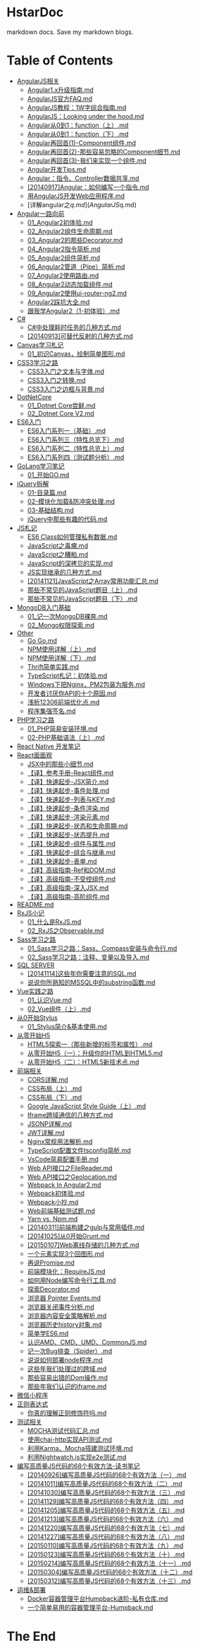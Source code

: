 # HstarDoc
markdown docs.
Save my markdown blogs.

# Table of Contents
<!--TableOfContnets Start-->
* [AngularJS相关](AngularJS%E7%9B%B8%E5%85%B3)
    * [Angular1.x升级指南.md](AngularJS%E7%9B%B8%E5%85%B3/Angular1.x%E5%8D%87%E7%BA%A7%E6%8C%87%E5%8D%97.md)
    * [AngularJS官方FAQ.md](AngularJS%E7%9B%B8%E5%85%B3/AngularJS%E5%AE%98%E6%96%B9FAQ.md)
    * [AngularJS教程：1W字综合指南.md](AngularJS%E7%9B%B8%E5%85%B3/AngularJS%E6%95%99%E7%A8%8B%EF%BC%9A1W%E5%AD%97%E7%BB%BC%E5%90%88%E6%8C%87%E5%8D%97.md)
    * [AngularJS：Looking under the hood.md](AngularJS%E7%9B%B8%E5%85%B3/AngularJS%EF%BC%9ALooking%20under%20the%20hood.md)
    * [Angular从0到1：function（上）.md](AngularJS%E7%9B%B8%E5%85%B3/Angular%E4%BB%8E0%E5%88%B01%EF%BC%9Afunction%EF%BC%88%E4%B8%8A%EF%BC%89.md)
    * [Angular从0到1：function（下）.md](AngularJS%E7%9B%B8%E5%85%B3/Angular%E4%BB%8E0%E5%88%B01%EF%BC%9Afunction%EF%BC%88%E4%B8%8B%EF%BC%89.md)
    * [Angular再回首(1)-Component组件.md](AngularJS%E7%9B%B8%E5%85%B3/Angular%E5%86%8D%E5%9B%9E%E9%A6%96(1)-Component%E7%BB%84%E4%BB%B6.md)
    * [Angular再回首(2)-那些容易忽略的Component细节.md](AngularJS%E7%9B%B8%E5%85%B3/Angular%E5%86%8D%E5%9B%9E%E9%A6%96(2)-%E9%82%A3%E4%BA%9B%E5%AE%B9%E6%98%93%E5%BF%BD%E7%95%A5%E7%9A%84Component%E7%BB%86%E8%8A%82.md)
    * [Angular再回首(3)-我们来实现一个组件.md](AngularJS%E7%9B%B8%E5%85%B3/Angular%E5%86%8D%E5%9B%9E%E9%A6%96(3)-%E6%88%91%E4%BB%AC%E6%9D%A5%E5%AE%9E%E7%8E%B0%E4%B8%80%E4%B8%AA%E7%BB%84%E4%BB%B6.md)
    * [Angular开发Tips.md](AngularJS%E7%9B%B8%E5%85%B3/Angular%E5%BC%80%E5%8F%91Tips.md)
    * [Angular：指令、Controller数据共享.md](AngularJS%E7%9B%B8%E5%85%B3/Angular%EF%BC%9A%E6%8C%87%E4%BB%A4%E3%80%81Controller%E6%95%B0%E6%8D%AE%E5%85%B1%E4%BA%AB.md)
    * [[20140917]Angular：如何编写一个指令.md](AngularJS%E7%9B%B8%E5%85%B3/%5B20140917%5DAngular%EF%BC%9A%E5%A6%82%E4%BD%95%E7%BC%96%E5%86%99%E4%B8%80%E4%B8%AA%E6%8C%87%E4%BB%A4.md)
    * [用AngularJS开发Web应用程序.md](AngularJS%E7%9B%B8%E5%85%B3/%E7%94%A8AngularJS%E5%BC%80%E5%8F%91Web%E5%BA%94%E7%94%A8%E7%A8%8B%E5%BA%8F.md)
    * [详解angular之$q.md](AngularJS%E7%9B%B8%E5%85%B3/%E8%AF%A6%E8%A7%A3angular%E4%B9%8B$q.md)
* [Angular一路向前](Angular%E4%B8%80%E8%B7%AF%E5%90%91%E5%89%8D)
    * [01_Angular2初体验.md](Angular%E4%B8%80%E8%B7%AF%E5%90%91%E5%89%8D/01_Angular2%E5%88%9D%E4%BD%93%E9%AA%8C.md)
    * [02_Angular2组件生命周期.md](Angular%E4%B8%80%E8%B7%AF%E5%90%91%E5%89%8D/02_Angular2%E7%BB%84%E4%BB%B6%E7%94%9F%E5%91%BD%E5%91%A8%E6%9C%9F.md)
    * [03_Angular2的那些Decorator.md](Angular%E4%B8%80%E8%B7%AF%E5%90%91%E5%89%8D/03_Angular2%E7%9A%84%E9%82%A3%E4%BA%9BDecorator.md)
    * [04_Angular2指令简析.md](Angular%E4%B8%80%E8%B7%AF%E5%90%91%E5%89%8D/04_Angular2%E6%8C%87%E4%BB%A4%E7%AE%80%E6%9E%90.md)
    * [05_Angular2组件简析.md](Angular%E4%B8%80%E8%B7%AF%E5%90%91%E5%89%8D/05_Angular2%E7%BB%84%E4%BB%B6%E7%AE%80%E6%9E%90.md)
    * [06_Angular2管道（Pipe）简析.md](Angular%E4%B8%80%E8%B7%AF%E5%90%91%E5%89%8D/06_Angular2%E7%AE%A1%E9%81%93%EF%BC%88Pipe%EF%BC%89%E7%AE%80%E6%9E%90.md)
    * [07_Angular2使用路由.md](Angular%E4%B8%80%E8%B7%AF%E5%90%91%E5%89%8D/07_Angular2%E4%BD%BF%E7%94%A8%E8%B7%AF%E7%94%B1.md)
    * [08_Angular2动态加载组件.md](Angular%E4%B8%80%E8%B7%AF%E5%90%91%E5%89%8D/08_Angular2%E5%8A%A8%E6%80%81%E5%8A%A0%E8%BD%BD%E7%BB%84%E4%BB%B6.md)
    * [09_Angular2使用ui-router-ng2.md](Angular%E4%B8%80%E8%B7%AF%E5%90%91%E5%89%8D/09_Angular2%E4%BD%BF%E7%94%A8ui-router-ng2.md)
    * [Angular2踩坑大全.md](Angular%E4%B8%80%E8%B7%AF%E5%90%91%E5%89%8D/Angular2%E8%B8%A9%E5%9D%91%E5%A4%A7%E5%85%A8.md)
    * [跟我学Angular2（1-初体验）.md](Angular%E4%B8%80%E8%B7%AF%E5%90%91%E5%89%8D/%E8%B7%9F%E6%88%91%E5%AD%A6Angular2%EF%BC%881-%E5%88%9D%E4%BD%93%E9%AA%8C%EF%BC%89.md)
* [C#](C#)
    * [C#中处理耗时任务的几种方式.md](C#/C#%E4%B8%AD%E5%A4%84%E7%90%86%E8%80%97%E6%97%B6%E4%BB%BB%E5%8A%A1%E7%9A%84%E5%87%A0%E7%A7%8D%E6%96%B9%E5%BC%8F.md)
    * [[20140913]可替代反射的几种方式.md](C#/%5B20140913%5D%E5%8F%AF%E6%9B%BF%E4%BB%A3%E5%8F%8D%E5%B0%84%E7%9A%84%E5%87%A0%E7%A7%8D%E6%96%B9%E5%BC%8F.md)
* [Canvas学习札记](Canvas%E5%AD%A6%E4%B9%A0%E6%9C%AD%E8%AE%B0)
    * [01_初识Canvas，绘制简单图形.md](Canvas%E5%AD%A6%E4%B9%A0%E6%9C%AD%E8%AE%B0/01_%E5%88%9D%E8%AF%86Canvas%EF%BC%8C%E7%BB%98%E5%88%B6%E7%AE%80%E5%8D%95%E5%9B%BE%E5%BD%A2.md)
* [CSS3学习之路](CSS3%E5%AD%A6%E4%B9%A0%E4%B9%8B%E8%B7%AF)
    * [CSS3入门之文本与字体.md](CSS3%E5%AD%A6%E4%B9%A0%E4%B9%8B%E8%B7%AF/CSS3%E5%85%A5%E9%97%A8%E4%B9%8B%E6%96%87%E6%9C%AC%E4%B8%8E%E5%AD%97%E4%BD%93.md)
    * [CSS3入门之转换.md](CSS3%E5%AD%A6%E4%B9%A0%E4%B9%8B%E8%B7%AF/CSS3%E5%85%A5%E9%97%A8%E4%B9%8B%E8%BD%AC%E6%8D%A2.md)
    * [CSS3入门之边框与背景.md](CSS3%E5%AD%A6%E4%B9%A0%E4%B9%8B%E8%B7%AF/CSS3%E5%85%A5%E9%97%A8%E4%B9%8B%E8%BE%B9%E6%A1%86%E4%B8%8E%E8%83%8C%E6%99%AF.md)
* [DotNetCore](DotNetCore)
    * [01_Dotnet Core尝鲜.md](DotNetCore/01_Dotnet%20Core%E5%B0%9D%E9%B2%9C.md)
    * [02_Dotnet Core V2.md](DotNetCore/02_Dotnet%20Core%20V2.md)
* [ES6入门](ES6%E5%85%A5%E9%97%A8)
    * [ES6入门系列一（基础）.md](ES6%E5%85%A5%E9%97%A8/ES6%E5%85%A5%E9%97%A8%E7%B3%BB%E5%88%97%E4%B8%80%EF%BC%88%E5%9F%BA%E7%A1%80%EF%BC%89.md)
    * [ES6入门系列三（特性总览下）.md](ES6%E5%85%A5%E9%97%A8/ES6%E5%85%A5%E9%97%A8%E7%B3%BB%E5%88%97%E4%B8%89%EF%BC%88%E7%89%B9%E6%80%A7%E6%80%BB%E8%A7%88%E4%B8%8B%EF%BC%89.md)
    * [ES6入门系列二（特性总览上）.md](ES6%E5%85%A5%E9%97%A8/ES6%E5%85%A5%E9%97%A8%E7%B3%BB%E5%88%97%E4%BA%8C%EF%BC%88%E7%89%B9%E6%80%A7%E6%80%BB%E8%A7%88%E4%B8%8A%EF%BC%89.md)
    * [ES6入门系列四（测试题分析）.md](ES6%E5%85%A5%E9%97%A8/ES6%E5%85%A5%E9%97%A8%E7%B3%BB%E5%88%97%E5%9B%9B%EF%BC%88%E6%B5%8B%E8%AF%95%E9%A2%98%E5%88%86%E6%9E%90%EF%BC%89.md)
* [GoLang学习笔记](GoLang%E5%AD%A6%E4%B9%A0%E7%AC%94%E8%AE%B0)
    * [01_开始GO.md](GoLang%E5%AD%A6%E4%B9%A0%E7%AC%94%E8%AE%B0/01_%E5%BC%80%E5%A7%8BGO.md)
* [jQuery拆解](jQuery%E6%8B%86%E8%A7%A3)
    * [01-目录篇.md](jQuery%E6%8B%86%E8%A7%A3/01-%E7%9B%AE%E5%BD%95%E7%AF%87.md)
    * [02-模块化加载&防冲突处理.md](jQuery%E6%8B%86%E8%A7%A3/02-%E6%A8%A1%E5%9D%97%E5%8C%96%E5%8A%A0%E8%BD%BD&%E9%98%B2%E5%86%B2%E7%AA%81%E5%A4%84%E7%90%86.md)
    * [03-基础结构.md](jQuery%E6%8B%86%E8%A7%A3/03-%E5%9F%BA%E7%A1%80%E7%BB%93%E6%9E%84.md)
    * [jQuery中那些有趣的代码.md](jQuery%E6%8B%86%E8%A7%A3/jQuery%E4%B8%AD%E9%82%A3%E4%BA%9B%E6%9C%89%E8%B6%A3%E7%9A%84%E4%BB%A3%E7%A0%81.md)
* [JS札记](JS%E6%9C%AD%E8%AE%B0)
    * [ES6 Class如何管理私有数据.md](JS%E6%9C%AD%E8%AE%B0/ES6%20Class%E5%A6%82%E4%BD%95%E7%AE%A1%E7%90%86%E7%A7%81%E6%9C%89%E6%95%B0%E6%8D%AE.md)
    * [JavaScript之毒瘤.md](JS%E6%9C%AD%E8%AE%B0/JavaScript%E4%B9%8B%E6%AF%92%E7%98%A4.md)
    * [JavaScript之糟粕.md](JS%E6%9C%AD%E8%AE%B0/JavaScript%E4%B9%8B%E7%B3%9F%E7%B2%95.md)
    * [JavaScript的深拷贝的实现.md](JS%E6%9C%AD%E8%AE%B0/JavaScript%E7%9A%84%E6%B7%B1%E6%8B%B7%E8%B4%9D%E7%9A%84%E5%AE%9E%E7%8E%B0.md)
    * [JS实现继承的几种方式.md](JS%E6%9C%AD%E8%AE%B0/JS%E5%AE%9E%E7%8E%B0%E7%BB%A7%E6%89%BF%E7%9A%84%E5%87%A0%E7%A7%8D%E6%96%B9%E5%BC%8F.md)
    * [[20141121]JavaScript之Array常用功能汇总.md](JS%E6%9C%AD%E8%AE%B0/%5B20141121%5DJavaScript%E4%B9%8BArray%E5%B8%B8%E7%94%A8%E5%8A%9F%E8%83%BD%E6%B1%87%E6%80%BB.md)
    * [那些不常见的JavaScript题目（上）.md](JS%E6%9C%AD%E8%AE%B0/%E9%82%A3%E4%BA%9B%E4%B8%8D%E5%B8%B8%E8%A7%81%E7%9A%84JavaScript%E9%A2%98%E7%9B%AE%EF%BC%88%E4%B8%8A%EF%BC%89.md)
    * [那些不常见的JavaScript题目（下）.md](JS%E6%9C%AD%E8%AE%B0/%E9%82%A3%E4%BA%9B%E4%B8%8D%E5%B8%B8%E8%A7%81%E7%9A%84JavaScript%E9%A2%98%E7%9B%AE%EF%BC%88%E4%B8%8B%EF%BC%89.md)
* [MongoDB入门基础](MongoDB%E5%85%A5%E9%97%A8%E5%9F%BA%E7%A1%80)
    * [01_记一次MongoDB裸奔.md](MongoDB%E5%85%A5%E9%97%A8%E5%9F%BA%E7%A1%80/01_%E8%AE%B0%E4%B8%80%E6%AC%A1MongoDB%E8%A3%B8%E5%A5%94.md)
    * [02_Mongo权限探索.md](MongoDB%E5%85%A5%E9%97%A8%E5%9F%BA%E7%A1%80/02_Mongo%E6%9D%83%E9%99%90%E6%8E%A2%E7%B4%A2.md)
* [Other](Other)
    * [Go Go.md](Other/Go%20Go.md)
    * [NPM使用详解（上）.md](Other/NPM%E4%BD%BF%E7%94%A8%E8%AF%A6%E8%A7%A3%EF%BC%88%E4%B8%8A%EF%BC%89.md)
    * [NPM使用详解（下）.md](Other/NPM%E4%BD%BF%E7%94%A8%E8%AF%A6%E8%A7%A3%EF%BC%88%E4%B8%8B%EF%BC%89.md)
    * [Thrift简单实践.md](Other/Thrift%E7%AE%80%E5%8D%95%E5%AE%9E%E8%B7%B5.md)
    * [TypeScript札记：初体验.md](Other/TypeScript%E6%9C%AD%E8%AE%B0%EF%BC%9A%E5%88%9D%E4%BD%93%E9%AA%8C.md)
    * [Windows下把Nginx，PM2包装为服务.md](Other/Windows%E4%B8%8B%E6%8A%8ANginx%EF%BC%8CPM2%E5%8C%85%E8%A3%85%E4%B8%BA%E6%9C%8D%E5%8A%A1.md)
    * [开发者讨厌你API的十个原因.md](Other/%E5%BC%80%E5%8F%91%E8%80%85%E8%AE%A8%E5%8E%8C%E4%BD%A0API%E7%9A%84%E5%8D%81%E4%B8%AA%E5%8E%9F%E5%9B%A0.md)
    * [浅析12306前端优化点.md](Other/%E6%B5%85%E6%9E%9012306%E5%89%8D%E7%AB%AF%E4%BC%98%E5%8C%96%E7%82%B9.md)
    * [程序集强签名.md](Other/%E7%A8%8B%E5%BA%8F%E9%9B%86%E5%BC%BA%E7%AD%BE%E5%90%8D.md)
* [PHP学习之路](PHP%E5%AD%A6%E4%B9%A0%E4%B9%8B%E8%B7%AF)
    * [01_PHP简易安装环境.md](PHP%E5%AD%A6%E4%B9%A0%E4%B9%8B%E8%B7%AF/01_PHP%E7%AE%80%E6%98%93%E5%AE%89%E8%A3%85%E7%8E%AF%E5%A2%83.md)
    * [02-PHP基础语法（上）.md](PHP%E5%AD%A6%E4%B9%A0%E4%B9%8B%E8%B7%AF/02-PHP%E5%9F%BA%E7%A1%80%E8%AF%AD%E6%B3%95%EF%BC%88%E4%B8%8A%EF%BC%89.md)
* [React Native 开发笔记](React%20Native%20%E5%BC%80%E5%8F%91%E7%AC%94%E8%AE%B0)
* [React面面观](React%E9%9D%A2%E9%9D%A2%E8%A7%82)
    * [JSX中的那些小细节.md](React%E9%9D%A2%E9%9D%A2%E8%A7%82/JSX%E4%B8%AD%E7%9A%84%E9%82%A3%E4%BA%9B%E5%B0%8F%E7%BB%86%E8%8A%82.md)
    * [【译】参考手册-React组件.md](React%E9%9D%A2%E9%9D%A2%E8%A7%82/%E3%80%90%E8%AF%91%E3%80%91%E5%8F%82%E8%80%83%E6%89%8B%E5%86%8C-React%E7%BB%84%E4%BB%B6.md)
    * [【译】快速起步-JSX简介.md](React%E9%9D%A2%E9%9D%A2%E8%A7%82/%E3%80%90%E8%AF%91%E3%80%91%E5%BF%AB%E9%80%9F%E8%B5%B7%E6%AD%A5-JSX%E7%AE%80%E4%BB%8B.md)
    * [【译】快速起步-事件处理.md](React%E9%9D%A2%E9%9D%A2%E8%A7%82/%E3%80%90%E8%AF%91%E3%80%91%E5%BF%AB%E9%80%9F%E8%B5%B7%E6%AD%A5-%E4%BA%8B%E4%BB%B6%E5%A4%84%E7%90%86.md)
    * [【译】快速起步-列表与KEY.md](React%E9%9D%A2%E9%9D%A2%E8%A7%82/%E3%80%90%E8%AF%91%E3%80%91%E5%BF%AB%E9%80%9F%E8%B5%B7%E6%AD%A5-%E5%88%97%E8%A1%A8%E4%B8%8EKEY.md)
    * [【译】快速起步-条件渲染.md](React%E9%9D%A2%E9%9D%A2%E8%A7%82/%E3%80%90%E8%AF%91%E3%80%91%E5%BF%AB%E9%80%9F%E8%B5%B7%E6%AD%A5-%E6%9D%A1%E4%BB%B6%E6%B8%B2%E6%9F%93.md)
    * [【译】快速起步-渲染元素.md](React%E9%9D%A2%E9%9D%A2%E8%A7%82/%E3%80%90%E8%AF%91%E3%80%91%E5%BF%AB%E9%80%9F%E8%B5%B7%E6%AD%A5-%E6%B8%B2%E6%9F%93%E5%85%83%E7%B4%A0.md)
    * [【译】快速起步-状态和生命周期.md](React%E9%9D%A2%E9%9D%A2%E8%A7%82/%E3%80%90%E8%AF%91%E3%80%91%E5%BF%AB%E9%80%9F%E8%B5%B7%E6%AD%A5-%E7%8A%B6%E6%80%81%E5%92%8C%E7%94%9F%E5%91%BD%E5%91%A8%E6%9C%9F.md)
    * [【译】快速起步-状态提升.md](React%E9%9D%A2%E9%9D%A2%E8%A7%82/%E3%80%90%E8%AF%91%E3%80%91%E5%BF%AB%E9%80%9F%E8%B5%B7%E6%AD%A5-%E7%8A%B6%E6%80%81%E6%8F%90%E5%8D%87.md)
    * [【译】快速起步-组件与属性.md](React%E9%9D%A2%E9%9D%A2%E8%A7%82/%E3%80%90%E8%AF%91%E3%80%91%E5%BF%AB%E9%80%9F%E8%B5%B7%E6%AD%A5-%E7%BB%84%E4%BB%B6%E4%B8%8E%E5%B1%9E%E6%80%A7.md)
    * [【译】快速起步-组合与继承.md](React%E9%9D%A2%E9%9D%A2%E8%A7%82/%E3%80%90%E8%AF%91%E3%80%91%E5%BF%AB%E9%80%9F%E8%B5%B7%E6%AD%A5-%E7%BB%84%E5%90%88%E4%B8%8E%E7%BB%A7%E6%89%BF.md)
    * [【译】快速起步-表单.md](React%E9%9D%A2%E9%9D%A2%E8%A7%82/%E3%80%90%E8%AF%91%E3%80%91%E5%BF%AB%E9%80%9F%E8%B5%B7%E6%AD%A5-%E8%A1%A8%E5%8D%95.md)
    * [【译】高级指南-Ref和DOM.md](React%E9%9D%A2%E9%9D%A2%E8%A7%82/%E3%80%90%E8%AF%91%E3%80%91%E9%AB%98%E7%BA%A7%E6%8C%87%E5%8D%97-Ref%E5%92%8CDOM.md)
    * [【译】高级指南-不受控组件.md](React%E9%9D%A2%E9%9D%A2%E8%A7%82/%E3%80%90%E8%AF%91%E3%80%91%E9%AB%98%E7%BA%A7%E6%8C%87%E5%8D%97-%E4%B8%8D%E5%8F%97%E6%8E%A7%E7%BB%84%E4%BB%B6.md)
    * [【译】高级指南-深入JSX.md](React%E9%9D%A2%E9%9D%A2%E8%A7%82/%E3%80%90%E8%AF%91%E3%80%91%E9%AB%98%E7%BA%A7%E6%8C%87%E5%8D%97-%E6%B7%B1%E5%85%A5JSX.md)
    * [【译】高级指南-高阶组件.md](React%E9%9D%A2%E9%9D%A2%E8%A7%82/%E3%80%90%E8%AF%91%E3%80%91%E9%AB%98%E7%BA%A7%E6%8C%87%E5%8D%97-%E9%AB%98%E9%98%B6%E7%BB%84%E4%BB%B6.md)
* [README.md](README.md)
* [RxJS小记](RxJS%E5%B0%8F%E8%AE%B0)
    * [01_什么是RxJS.md](RxJS%E5%B0%8F%E8%AE%B0/01_%E4%BB%80%E4%B9%88%E6%98%AFRxJS.md)
    * [02_RxJS之Observable.md](RxJS%E5%B0%8F%E8%AE%B0/02_RxJS%E4%B9%8BObservable.md)
* [Sass学习之路](Sass%E5%AD%A6%E4%B9%A0%E4%B9%8B%E8%B7%AF)
    * [01_Sass学习之路：Sass、Compass安装与命令行.md](Sass%E5%AD%A6%E4%B9%A0%E4%B9%8B%E8%B7%AF/01_Sass%E5%AD%A6%E4%B9%A0%E4%B9%8B%E8%B7%AF%EF%BC%9ASass%E3%80%81Compass%E5%AE%89%E8%A3%85%E4%B8%8E%E5%91%BD%E4%BB%A4%E8%A1%8C.md)
    * [02_Sass学习之路：注释、变量以及导入.md](Sass%E5%AD%A6%E4%B9%A0%E4%B9%8B%E8%B7%AF/02_Sass%E5%AD%A6%E4%B9%A0%E4%B9%8B%E8%B7%AF%EF%BC%9A%E6%B3%A8%E9%87%8A%E3%80%81%E5%8F%98%E9%87%8F%E4%BB%A5%E5%8F%8A%E5%AF%BC%E5%85%A5.md)
* [SQL SERVER](SQL%20SERVER)
    * [[20141114]这些年你需要注意的SQL.md](SQL%20SERVER/%5B20141114%5D%E8%BF%99%E4%BA%9B%E5%B9%B4%E4%BD%A0%E9%9C%80%E8%A6%81%E6%B3%A8%E6%84%8F%E7%9A%84SQL.md)
    * [说说你所熟知的MSSQL中的substring函数.md](SQL%20SERVER/%E8%AF%B4%E8%AF%B4%E4%BD%A0%E6%89%80%E7%86%9F%E7%9F%A5%E7%9A%84MSSQL%E4%B8%AD%E7%9A%84substring%E5%87%BD%E6%95%B0.md)
* [Vue实践之路](Vue%E5%AE%9E%E8%B7%B5%E4%B9%8B%E8%B7%AF)
    * [01_认识Vue.md](Vue%E5%AE%9E%E8%B7%B5%E4%B9%8B%E8%B7%AF/01_%E8%AE%A4%E8%AF%86Vue.md)
    * [02_Vue组件（上）.md](Vue%E5%AE%9E%E8%B7%B5%E4%B9%8B%E8%B7%AF/02_Vue%E7%BB%84%E4%BB%B6%EF%BC%88%E4%B8%8A%EF%BC%89.md)
* [从0开始Stylus](%E4%BB%8E0%E5%BC%80%E5%A7%8BStylus)
    * [01_Stylus简介&基本使用.md](%E4%BB%8E0%E5%BC%80%E5%A7%8BStylus/01_Stylus%E7%AE%80%E4%BB%8B&%E5%9F%BA%E6%9C%AC%E4%BD%BF%E7%94%A8.md)
* [从零开始H5](%E4%BB%8E%E9%9B%B6%E5%BC%80%E5%A7%8BH5)
    * [HTML5探索一（那些新增的标签和属性）.md](%E4%BB%8E%E9%9B%B6%E5%BC%80%E5%A7%8BH5/HTML5%E6%8E%A2%E7%B4%A2%E4%B8%80%EF%BC%88%E9%82%A3%E4%BA%9B%E6%96%B0%E5%A2%9E%E7%9A%84%E6%A0%87%E7%AD%BE%E5%92%8C%E5%B1%9E%E6%80%A7%EF%BC%89.md)
    * [从零开始H5（一）：升级你的HTML到HTML5.md](%E4%BB%8E%E9%9B%B6%E5%BC%80%E5%A7%8BH5/%E4%BB%8E%E9%9B%B6%E5%BC%80%E5%A7%8BH5%EF%BC%88%E4%B8%80%EF%BC%89%EF%BC%9A%E5%8D%87%E7%BA%A7%E4%BD%A0%E7%9A%84HTML%E5%88%B0HTML5.md)
    * [从零开始H5（二）：HTML5新技术点.md](%E4%BB%8E%E9%9B%B6%E5%BC%80%E5%A7%8BH5/%E4%BB%8E%E9%9B%B6%E5%BC%80%E5%A7%8BH5%EF%BC%88%E4%BA%8C%EF%BC%89%EF%BC%9AHTML5%E6%96%B0%E6%8A%80%E6%9C%AF%E7%82%B9.md)
* [前端相关](%E5%89%8D%E7%AB%AF%E7%9B%B8%E5%85%B3)
    * [CORS详解.md](%E5%89%8D%E7%AB%AF%E7%9B%B8%E5%85%B3/CORS%E8%AF%A6%E8%A7%A3.md)
    * [CSS布局（上）.md](%E5%89%8D%E7%AB%AF%E7%9B%B8%E5%85%B3/CSS%E5%B8%83%E5%B1%80%EF%BC%88%E4%B8%8A%EF%BC%89.md)
    * [CSS布局（下）.md](%E5%89%8D%E7%AB%AF%E7%9B%B8%E5%85%B3/CSS%E5%B8%83%E5%B1%80%EF%BC%88%E4%B8%8B%EF%BC%89.md)
    * [Google JavaScript Style Guide（上）.md](%E5%89%8D%E7%AB%AF%E7%9B%B8%E5%85%B3/Google%20JavaScript%20Style%20Guide%EF%BC%88%E4%B8%8A%EF%BC%89.md)
    * [Iframe跨域通信的几种方式.md](%E5%89%8D%E7%AB%AF%E7%9B%B8%E5%85%B3/Iframe%E8%B7%A8%E5%9F%9F%E9%80%9A%E4%BF%A1%E7%9A%84%E5%87%A0%E7%A7%8D%E6%96%B9%E5%BC%8F.md)
    * [JSONP详解.md](%E5%89%8D%E7%AB%AF%E7%9B%B8%E5%85%B3/JSONP%E8%AF%A6%E8%A7%A3.md)
    * [JWT详解.md](%E5%89%8D%E7%AB%AF%E7%9B%B8%E5%85%B3/JWT%E8%AF%A6%E8%A7%A3.md)
    * [Nginx常规用法解析.md](%E5%89%8D%E7%AB%AF%E7%9B%B8%E5%85%B3/Nginx%E5%B8%B8%E8%A7%84%E7%94%A8%E6%B3%95%E8%A7%A3%E6%9E%90.md)
    * [TypeScript配置文件tsconfig简析.md](%E5%89%8D%E7%AB%AF%E7%9B%B8%E5%85%B3/TypeScript%E9%85%8D%E7%BD%AE%E6%96%87%E4%BB%B6tsconfig%E7%AE%80%E6%9E%90.md)
    * [VsCode简易配置手册.md](%E5%89%8D%E7%AB%AF%E7%9B%B8%E5%85%B3/VsCode%E7%AE%80%E6%98%93%E9%85%8D%E7%BD%AE%E6%89%8B%E5%86%8C.md)
    * [Web API接口之FileReader.md](%E5%89%8D%E7%AB%AF%E7%9B%B8%E5%85%B3/Web%20API%E6%8E%A5%E5%8F%A3%E4%B9%8BFileReader.md)
    * [Web API接口之Geolocation.md](%E5%89%8D%E7%AB%AF%E7%9B%B8%E5%85%B3/Web%20API%E6%8E%A5%E5%8F%A3%E4%B9%8BGeolocation.md)
    * [Webpack In Angular2.md](%E5%89%8D%E7%AB%AF%E7%9B%B8%E5%85%B3/Webpack%20In%20Angular2.md)
    * [Webpack初体验.md](%E5%89%8D%E7%AB%AF%E7%9B%B8%E5%85%B3/Webpack%E5%88%9D%E4%BD%93%E9%AA%8C.md)
    * [Webpack小抄.md](%E5%89%8D%E7%AB%AF%E7%9B%B8%E5%85%B3/Webpack%E5%B0%8F%E6%8A%84.md)
    * [Web前端基础测试题.md](%E5%89%8D%E7%AB%AF%E7%9B%B8%E5%85%B3/Web%E5%89%8D%E7%AB%AF%E5%9F%BA%E7%A1%80%E6%B5%8B%E8%AF%95%E9%A2%98.md)
    * [Yarn vs. Npm.md](%E5%89%8D%E7%AB%AF%E7%9B%B8%E5%85%B3/Yarn%20vs.%20Npm.md)
    * [[20140311]前端构建之gulp与常用插件.md](%E5%89%8D%E7%AB%AF%E7%9B%B8%E5%85%B3/%5B20140311%5D%E5%89%8D%E7%AB%AF%E6%9E%84%E5%BB%BA%E4%B9%8Bgulp%E4%B8%8E%E5%B8%B8%E7%94%A8%E6%8F%92%E4%BB%B6.md)
    * [[20141025]从0开始Grunt.md](%E5%89%8D%E7%AB%AF%E7%9B%B8%E5%85%B3/%5B20141025%5D%E4%BB%8E0%E5%BC%80%E5%A7%8BGrunt.md)
    * [[20150107]Web离线存储的几种方式.md](%E5%89%8D%E7%AB%AF%E7%9B%B8%E5%85%B3/%5B20150107%5DWeb%E7%A6%BB%E7%BA%BF%E5%AD%98%E5%82%A8%E7%9A%84%E5%87%A0%E7%A7%8D%E6%96%B9%E5%BC%8F.md)
    * [一个元素实现3个回图形.md](%E5%89%8D%E7%AB%AF%E7%9B%B8%E5%85%B3/%E4%B8%80%E4%B8%AA%E5%85%83%E7%B4%A0%E5%AE%9E%E7%8E%B03%E4%B8%AA%E5%9B%9E%E5%9B%BE%E5%BD%A2.md)
    * [再说Promise.md](%E5%89%8D%E7%AB%AF%E7%9B%B8%E5%85%B3/%E5%86%8D%E8%AF%B4Promise.md)
    * [前端模块化：RequireJS.md](%E5%89%8D%E7%AB%AF%E7%9B%B8%E5%85%B3/%E5%89%8D%E7%AB%AF%E6%A8%A1%E5%9D%97%E5%8C%96%EF%BC%9ARequireJS.md)
    * [如何用Node编写命令行工具.md](%E5%89%8D%E7%AB%AF%E7%9B%B8%E5%85%B3/%E5%A6%82%E4%BD%95%E7%94%A8Node%E7%BC%96%E5%86%99%E5%91%BD%E4%BB%A4%E8%A1%8C%E5%B7%A5%E5%85%B7.md)
    * [探索Decorator.md](%E5%89%8D%E7%AB%AF%E7%9B%B8%E5%85%B3/%E6%8E%A2%E7%B4%A2Decorator.md)
    * [浏览器 Pointer Events.md](%E5%89%8D%E7%AB%AF%E7%9B%B8%E5%85%B3/%E6%B5%8F%E8%A7%88%E5%99%A8%20Pointer%20Events.md)
    * [浏览器关闭事件分析.md](%E5%89%8D%E7%AB%AF%E7%9B%B8%E5%85%B3/%E6%B5%8F%E8%A7%88%E5%99%A8%E5%85%B3%E9%97%AD%E4%BA%8B%E4%BB%B6%E5%88%86%E6%9E%90.md)
    * [浏览器内容安全策略解析.md](%E5%89%8D%E7%AB%AF%E7%9B%B8%E5%85%B3/%E6%B5%8F%E8%A7%88%E5%99%A8%E5%86%85%E5%AE%B9%E5%AE%89%E5%85%A8%E7%AD%96%E7%95%A5%E8%A7%A3%E6%9E%90.md)
    * [浏览器历史history对象.md](%E5%89%8D%E7%AB%AF%E7%9B%B8%E5%85%B3/%E6%B5%8F%E8%A7%88%E5%99%A8%E5%8E%86%E5%8F%B2history%E5%AF%B9%E8%B1%A1.md)
    * [简单学ES6.md](%E5%89%8D%E7%AB%AF%E7%9B%B8%E5%85%B3/%E7%AE%80%E5%8D%95%E5%AD%A6ES6.md)
    * [认识AMD、CMD、UMD、CommonJS.md](%E5%89%8D%E7%AB%AF%E7%9B%B8%E5%85%B3/%E8%AE%A4%E8%AF%86AMD%E3%80%81CMD%E3%80%81UMD%E3%80%81CommonJS.md)
    * [记一次Bug排查（Spider）.md](%E5%89%8D%E7%AB%AF%E7%9B%B8%E5%85%B3/%E8%AE%B0%E4%B8%80%E6%AC%A1Bug%E6%8E%92%E6%9F%A5%EF%BC%88Spider%EF%BC%89.md)
    * [说说如何部署node程序.md](%E5%89%8D%E7%AB%AF%E7%9B%B8%E5%85%B3/%E8%AF%B4%E8%AF%B4%E5%A6%82%E4%BD%95%E9%83%A8%E7%BD%B2node%E7%A8%8B%E5%BA%8F.md)
    * [这些年我们处理过的跨域.md](%E5%89%8D%E7%AB%AF%E7%9B%B8%E5%85%B3/%E8%BF%99%E4%BA%9B%E5%B9%B4%E6%88%91%E4%BB%AC%E5%A4%84%E7%90%86%E8%BF%87%E7%9A%84%E8%B7%A8%E5%9F%9F.md)
    * [那些容易出错的Dom操作.md](%E5%89%8D%E7%AB%AF%E7%9B%B8%E5%85%B3/%E9%82%A3%E4%BA%9B%E5%AE%B9%E6%98%93%E5%87%BA%E9%94%99%E7%9A%84Dom%E6%93%8D%E4%BD%9C.md)
    * [那些年我们认识的iframe.md](%E5%89%8D%E7%AB%AF%E7%9B%B8%E5%85%B3/%E9%82%A3%E4%BA%9B%E5%B9%B4%E6%88%91%E4%BB%AC%E8%AE%A4%E8%AF%86%E7%9A%84iframe.md)
* [微信小程序](%E5%BE%AE%E4%BF%A1%E5%B0%8F%E7%A8%8B%E5%BA%8F)
* [正则表达式](%E6%AD%A3%E5%88%99%E8%A1%A8%E8%BE%BE%E5%BC%8F)
    * [你真的理解正则修饰符吗.md](%E6%AD%A3%E5%88%99%E8%A1%A8%E8%BE%BE%E5%BC%8F/%E4%BD%A0%E7%9C%9F%E7%9A%84%E7%90%86%E8%A7%A3%E6%AD%A3%E5%88%99%E4%BF%AE%E9%A5%B0%E7%AC%A6%E5%90%97.md)
* [测试相关](%E6%B5%8B%E8%AF%95%E7%9B%B8%E5%85%B3)
    * [MOCHA测试代码汇总.md](%E6%B5%8B%E8%AF%95%E7%9B%B8%E5%85%B3/MOCHA%E6%B5%8B%E8%AF%95%E4%BB%A3%E7%A0%81%E6%B1%87%E6%80%BB.md)
    * [使用chai-http实现API测试.md](%E6%B5%8B%E8%AF%95%E7%9B%B8%E5%85%B3/%E4%BD%BF%E7%94%A8chai-http%E5%AE%9E%E7%8E%B0API%E6%B5%8B%E8%AF%95.md)
    * [利用Karma、Mocha搭建测试环境.md](%E6%B5%8B%E8%AF%95%E7%9B%B8%E5%85%B3/%E5%88%A9%E7%94%A8Karma%E3%80%81Mocha%E6%90%AD%E5%BB%BA%E6%B5%8B%E8%AF%95%E7%8E%AF%E5%A2%83.md)
    * [利用Nightwatch.js实现e2e测试.md](%E6%B5%8B%E8%AF%95%E7%9B%B8%E5%85%B3/%E5%88%A9%E7%94%A8Nightwatch.js%E5%AE%9E%E7%8E%B0e2e%E6%B5%8B%E8%AF%95.md)
* [编写高质量JS代码的68个有效方法-读书笔记](%E7%BC%96%E5%86%99%E9%AB%98%E8%B4%A8%E9%87%8FJS%E4%BB%A3%E7%A0%81%E7%9A%8468%E4%B8%AA%E6%9C%89%E6%95%88%E6%96%B9%E6%B3%95-%E8%AF%BB%E4%B9%A6%E7%AC%94%E8%AE%B0)
    * [[20140926]编写高质量JS代码的68个有效方法（一）.md](%E7%BC%96%E5%86%99%E9%AB%98%E8%B4%A8%E9%87%8FJS%E4%BB%A3%E7%A0%81%E7%9A%8468%E4%B8%AA%E6%9C%89%E6%95%88%E6%96%B9%E6%B3%95-%E8%AF%BB%E4%B9%A6%E7%AC%94%E8%AE%B0/%5B20140926%5D%E7%BC%96%E5%86%99%E9%AB%98%E8%B4%A8%E9%87%8FJS%E4%BB%A3%E7%A0%81%E7%9A%8468%E4%B8%AA%E6%9C%89%E6%95%88%E6%96%B9%E6%B3%95%EF%BC%88%E4%B8%80%EF%BC%89.md)
    * [[20141011]编写高质量JS代码的68个有效方法（二）.md](%E7%BC%96%E5%86%99%E9%AB%98%E8%B4%A8%E9%87%8FJS%E4%BB%A3%E7%A0%81%E7%9A%8468%E4%B8%AA%E6%9C%89%E6%95%88%E6%96%B9%E6%B3%95-%E8%AF%BB%E4%B9%A6%E7%AC%94%E8%AE%B0/%5B20141011%5D%E7%BC%96%E5%86%99%E9%AB%98%E8%B4%A8%E9%87%8FJS%E4%BB%A3%E7%A0%81%E7%9A%8468%E4%B8%AA%E6%9C%89%E6%95%88%E6%96%B9%E6%B3%95%EF%BC%88%E4%BA%8C%EF%BC%89.md)
    * [[20141030]编写高质量JS代码的68个有效方法（三）.md](%E7%BC%96%E5%86%99%E9%AB%98%E8%B4%A8%E9%87%8FJS%E4%BB%A3%E7%A0%81%E7%9A%8468%E4%B8%AA%E6%9C%89%E6%95%88%E6%96%B9%E6%B3%95-%E8%AF%BB%E4%B9%A6%E7%AC%94%E8%AE%B0/%5B20141030%5D%E7%BC%96%E5%86%99%E9%AB%98%E8%B4%A8%E9%87%8FJS%E4%BB%A3%E7%A0%81%E7%9A%8468%E4%B8%AA%E6%9C%89%E6%95%88%E6%96%B9%E6%B3%95%EF%BC%88%E4%B8%89%EF%BC%89.md)
    * [[20141129]编写高质量JS代码的68个有效方法（四）.md](%E7%BC%96%E5%86%99%E9%AB%98%E8%B4%A8%E9%87%8FJS%E4%BB%A3%E7%A0%81%E7%9A%8468%E4%B8%AA%E6%9C%89%E6%95%88%E6%96%B9%E6%B3%95-%E8%AF%BB%E4%B9%A6%E7%AC%94%E8%AE%B0/%5B20141129%5D%E7%BC%96%E5%86%99%E9%AB%98%E8%B4%A8%E9%87%8FJS%E4%BB%A3%E7%A0%81%E7%9A%8468%E4%B8%AA%E6%9C%89%E6%95%88%E6%96%B9%E6%B3%95%EF%BC%88%E5%9B%9B%EF%BC%89.md)
    * [[20141205]编写高质量JS代码的68个有效方法（五）.md](%E7%BC%96%E5%86%99%E9%AB%98%E8%B4%A8%E9%87%8FJS%E4%BB%A3%E7%A0%81%E7%9A%8468%E4%B8%AA%E6%9C%89%E6%95%88%E6%96%B9%E6%B3%95-%E8%AF%BB%E4%B9%A6%E7%AC%94%E8%AE%B0/%5B20141205%5D%E7%BC%96%E5%86%99%E9%AB%98%E8%B4%A8%E9%87%8FJS%E4%BB%A3%E7%A0%81%E7%9A%8468%E4%B8%AA%E6%9C%89%E6%95%88%E6%96%B9%E6%B3%95%EF%BC%88%E4%BA%94%EF%BC%89.md)
    * [[20141213]编写高质量JS代码的68个有效方法（六）.md](%E7%BC%96%E5%86%99%E9%AB%98%E8%B4%A8%E9%87%8FJS%E4%BB%A3%E7%A0%81%E7%9A%8468%E4%B8%AA%E6%9C%89%E6%95%88%E6%96%B9%E6%B3%95-%E8%AF%BB%E4%B9%A6%E7%AC%94%E8%AE%B0/%5B20141213%5D%E7%BC%96%E5%86%99%E9%AB%98%E8%B4%A8%E9%87%8FJS%E4%BB%A3%E7%A0%81%E7%9A%8468%E4%B8%AA%E6%9C%89%E6%95%88%E6%96%B9%E6%B3%95%EF%BC%88%E5%85%AD%EF%BC%89.md)
    * [[20141220]编写高质量JS代码的68个有效方法（七）.md](%E7%BC%96%E5%86%99%E9%AB%98%E8%B4%A8%E9%87%8FJS%E4%BB%A3%E7%A0%81%E7%9A%8468%E4%B8%AA%E6%9C%89%E6%95%88%E6%96%B9%E6%B3%95-%E8%AF%BB%E4%B9%A6%E7%AC%94%E8%AE%B0/%5B20141220%5D%E7%BC%96%E5%86%99%E9%AB%98%E8%B4%A8%E9%87%8FJS%E4%BB%A3%E7%A0%81%E7%9A%8468%E4%B8%AA%E6%9C%89%E6%95%88%E6%96%B9%E6%B3%95%EF%BC%88%E4%B8%83%EF%BC%89.md)
    * [[20141227]编写高质量JS代码的68个有效方法（八）.md](%E7%BC%96%E5%86%99%E9%AB%98%E8%B4%A8%E9%87%8FJS%E4%BB%A3%E7%A0%81%E7%9A%8468%E4%B8%AA%E6%9C%89%E6%95%88%E6%96%B9%E6%B3%95-%E8%AF%BB%E4%B9%A6%E7%AC%94%E8%AE%B0/%5B20141227%5D%E7%BC%96%E5%86%99%E9%AB%98%E8%B4%A8%E9%87%8FJS%E4%BB%A3%E7%A0%81%E7%9A%8468%E4%B8%AA%E6%9C%89%E6%95%88%E6%96%B9%E6%B3%95%EF%BC%88%E5%85%AB%EF%BC%89.md)
    * [[20150110]编写高质量JS代码的68个有效方法（九）.md](%E7%BC%96%E5%86%99%E9%AB%98%E8%B4%A8%E9%87%8FJS%E4%BB%A3%E7%A0%81%E7%9A%8468%E4%B8%AA%E6%9C%89%E6%95%88%E6%96%B9%E6%B3%95-%E8%AF%BB%E4%B9%A6%E7%AC%94%E8%AE%B0/%5B20150110%5D%E7%BC%96%E5%86%99%E9%AB%98%E8%B4%A8%E9%87%8FJS%E4%BB%A3%E7%A0%81%E7%9A%8468%E4%B8%AA%E6%9C%89%E6%95%88%E6%96%B9%E6%B3%95%EF%BC%88%E4%B9%9D%EF%BC%89.md)
    * [[20150123]编写高质量JS代码的68个有效方法（十）.md](%E7%BC%96%E5%86%99%E9%AB%98%E8%B4%A8%E9%87%8FJS%E4%BB%A3%E7%A0%81%E7%9A%8468%E4%B8%AA%E6%9C%89%E6%95%88%E6%96%B9%E6%B3%95-%E8%AF%BB%E4%B9%A6%E7%AC%94%E8%AE%B0/%5B20150123%5D%E7%BC%96%E5%86%99%E9%AB%98%E8%B4%A8%E9%87%8FJS%E4%BB%A3%E7%A0%81%E7%9A%8468%E4%B8%AA%E6%9C%89%E6%95%88%E6%96%B9%E6%B3%95%EF%BC%88%E5%8D%81%EF%BC%89.md)
    * [[20150214]编写高质量JS代码的68个有效方法（十一）.md](%E7%BC%96%E5%86%99%E9%AB%98%E8%B4%A8%E9%87%8FJS%E4%BB%A3%E7%A0%81%E7%9A%8468%E4%B8%AA%E6%9C%89%E6%95%88%E6%96%B9%E6%B3%95-%E8%AF%BB%E4%B9%A6%E7%AC%94%E8%AE%B0/%5B20150214%5D%E7%BC%96%E5%86%99%E9%AB%98%E8%B4%A8%E9%87%8FJS%E4%BB%A3%E7%A0%81%E7%9A%8468%E4%B8%AA%E6%9C%89%E6%95%88%E6%96%B9%E6%B3%95%EF%BC%88%E5%8D%81%E4%B8%80%EF%BC%89.md)
    * [[20150304]编写高质量JS代码的68个有效方法（十二）.md](%E7%BC%96%E5%86%99%E9%AB%98%E8%B4%A8%E9%87%8FJS%E4%BB%A3%E7%A0%81%E7%9A%8468%E4%B8%AA%E6%9C%89%E6%95%88%E6%96%B9%E6%B3%95-%E8%AF%BB%E4%B9%A6%E7%AC%94%E8%AE%B0/%5B20150304%5D%E7%BC%96%E5%86%99%E9%AB%98%E8%B4%A8%E9%87%8FJS%E4%BB%A3%E7%A0%81%E7%9A%8468%E4%B8%AA%E6%9C%89%E6%95%88%E6%96%B9%E6%B3%95%EF%BC%88%E5%8D%81%E4%BA%8C%EF%BC%89.md)
    * [[20150312]编写高质量JS代码的68个有效方法（十三）.md](%E7%BC%96%E5%86%99%E9%AB%98%E8%B4%A8%E9%87%8FJS%E4%BB%A3%E7%A0%81%E7%9A%8468%E4%B8%AA%E6%9C%89%E6%95%88%E6%96%B9%E6%B3%95-%E8%AF%BB%E4%B9%A6%E7%AC%94%E8%AE%B0/%5B20150312%5D%E7%BC%96%E5%86%99%E9%AB%98%E8%B4%A8%E9%87%8FJS%E4%BB%A3%E7%A0%81%E7%9A%8468%E4%B8%AA%E6%9C%89%E6%95%88%E6%96%B9%E6%B3%95%EF%BC%88%E5%8D%81%E4%B8%89%EF%BC%89.md)
* [运维&部署](%E8%BF%90%E7%BB%B4&%E9%83%A8%E7%BD%B2)
    * [Docker容器管理平台Humpback进阶-私有仓库.md](%E8%BF%90%E7%BB%B4&%E9%83%A8%E7%BD%B2/Docker%E5%AE%B9%E5%99%A8%E7%AE%A1%E7%90%86%E5%B9%B3%E5%8F%B0Humpback%E8%BF%9B%E9%98%B6-%E7%A7%81%E6%9C%89%E4%BB%93%E5%BA%93.md)
    * [一个简单易用的容器管理平台-Humpback.md](%E8%BF%90%E7%BB%B4&%E9%83%A8%E7%BD%B2/%E4%B8%80%E4%B8%AA%E7%AE%80%E5%8D%95%E6%98%93%E7%94%A8%E7%9A%84%E5%AE%B9%E5%99%A8%E7%AE%A1%E7%90%86%E5%B9%B3%E5%8F%B0-Humpback.md)
<!--TableOfContnets End-->












# The End
